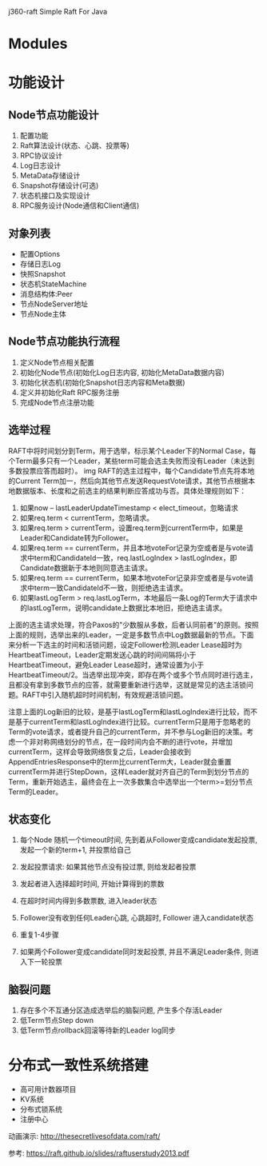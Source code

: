 j360-raft Simple Raft For Java

# Modules



# 功能设计

## Node节点功能设计

1. 配置功能
2. Raft算法设计(状态、心跳、投票等)
3. RPC协议设计
4. Log日志设计
5. MetaData存储设计
6. Snapshot存储设计(可选)
7. 状态机接口及实现设计
8. RPC服务设计(Node通信和Client通信)


## 对象列表

- 配置Options
- 存储日志Log
- 快照Snapshot
- 状态机StateMachine
- 消息结构体:Peer
- 节点NodeServer地址
- 节点Node主体


## Node节点功能执行流程

1. 定义Node节点相关配置
2. 初始化Node节点(初始化Log日志内容, 初始化MetaData数据内容)
3. 初始化状态机(初始化Snapshot日志内容和Meta数据)
4. 定义并初始化Raft RPC服务注册
5. 完成Node节点注册功能


## 选举过程

RAFT中将时间划分到Term，用于选举，标示某个Leader下的Normal Case，每个Term最多只有一个Leader，某些term可能会选主失败而没有Leader（未达到多数投票应答而超时）。 img RAFT的选主过程中，每个Candidate节点先将本地的Current Term加一，然后向其他节点发送RequestVote请求，其他节点根据本地数据版本、长度和之前选主的结果判断应答成功与否。具体处理规则如下：

1. 如果now – lastLeaderUpdateTimestamp < elect_timeout，忽略请求
2. 如果req.term < currentTerm，忽略请求。
3. 如果req.term > currentTerm，设置req.term到currentTerm中，如果是Leader和Candidate转为Follower。
4. 如果req.term == currentTerm，并且本地voteFor记录为空或者是与vote请求中term和CandidateId一致，req.lastLogIndex > lastLogIndex，即Candidate数据新于本地则同意选主请求。
5. 如果req.term == currentTerm，如果本地voteFor记录非空或者是与vote请求中term一致CandidateId不一致，则拒绝选主请求。
6. 如果lastLogTerm > req.lastLogTerm，本地最后一条Log的Term大于请求中的lastLogTerm，说明candidate上数据比本地旧，拒绝选主请求。

上面的选主请求处理，符合Paxos的"少数服从多数，后者认同前者"的原则。按照上面的规则，选举出来的Leader，一定是多数节点中Log数据最新的节点。下面来分析一下选主的时间和活锁问题，设定Follower检测Leader Lease超时为HeartbeatTimeout，Leader定期发送心跳的时间间隔将小于HeartbeatTimeout，避免Leader Lease超时，通常设置为小于 HeartbeatTimeout/2。当选举出现冲突，即存在两个或多个节点同时进行选主，且都没有拿到多数节点的应答，就需要重新进行选举，这就是常见的选主活锁问题。RAFT中引入随机超时时间机制，有效规避活锁问题。

注意上面的Log新旧的比较，是基于lastLogTerm和lastLogIndex进行比较，而不是基于currentTerm和lastLogIndex进行比较。currentTerm只是用于忽略老的Term的vote请求，或者提升自己的currentTerm，并不参与Log新旧的决策。考虑一个非对称网络划分的节点，在一段时间内会不断的进行vote，并增加currentTerm，这样会导致网络恢复之后，Leader会接收到AppendEntriesResponse中的term比currentTerm大，Leader就会重置currentTerm并进行StepDown，这样Leader就对齐自己的Term到划分节点的Term，重新开始选主，最终会在上一次多数集合中选举出一个term>=划分节点Term的Leader。

## 状态变化

1. 每个Node 随机一个timeout时间, 先到着从Follower变成candidate发起投票, 发起一个新的term+1, 并投票给自己
2. 发起投票请求: 如果其他节点没有投过票, 则给发起者投票
3. 发起者进入选择超时时间, 开始计算得到的票数
4. 在超时时间内得到多数票数, 进入leader状态

5. Follower没有收到任何Leader心跳, 心跳超时, Follower 进入candidate状态
6. 重复1-4步骤
7. 如果两个Follower变成candidate同时发起投票, 并且不满足Leader条件, 则进入下一轮投票


## 脑裂问题

1. 存在多个不互通分区造成选举后的脑裂问题, 产生多个存活Leader
2. 低Term节点Step down
3. 低Term节点rollback回滚等待新的Leader log同步


# 分布式一致性系统搭建

- 高可用计数器项目
- KV系统
- 分布式锁系统
- 注册中心

动画演示:
http://thesecretlivesofdata.com/raft/

参考:
https://raft.github.io/slides/raftuserstudy2013.pdf